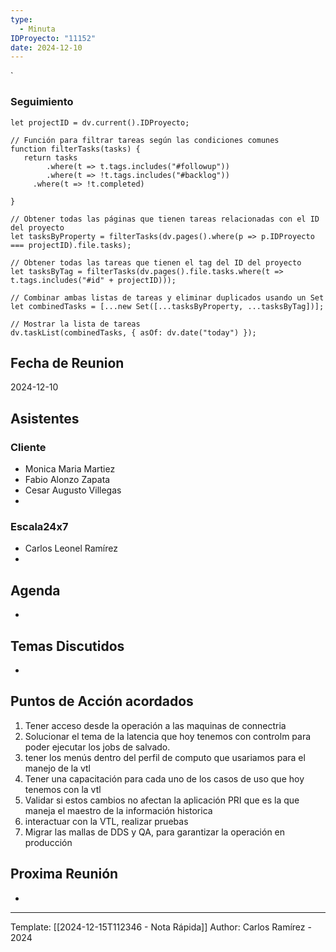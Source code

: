 ```yaml
---
type:
  - Minuta
IDProyecto: "11152"
date: 2024-12-10
---
```

`

### Seguimiento

```dataviewjs
let projectID = dv.current().IDProyecto;

// Función para filtrar tareas según las condiciones comunes
function filterTasks(tasks) {
   return tasks
        .where(t => t.tags.includes("#followup"))
        .where(t => !t.tags.includes("#backlog"))
     .where(t => !t.completed)
        
}

// Obtener todas las páginas que tienen tareas relacionadas con el ID del proyecto
let tasksByProperty = filterTasks(dv.pages().where(p => p.IDProyecto === projectID).file.tasks);

// Obtener todas las tareas que tienen el tag del ID del proyecto
let tasksByTag = filterTasks(dv.pages().file.tasks.where(t => t.tags.includes("#id" + projectID)));

// Combinar ambas listas de tareas y eliminar duplicados usando un Set
let combinedTasks = [...new Set([...tasksByProperty, ...tasksByTag])];

// Mostrar la lista de tareas
dv.taskList(combinedTasks, { asOf: dv.date("today") });
 ```
## Fecha de Reunion
2024-12-10

## Asistentes

### Cliente
* Monica Maria Martiez
* Fabio Alonzo Zapata
* Cesar Augusto Villegas
* 
### Escala24x7
- Carlos Leonel Ramírez
-  

## Agenda
* 
## Temas Discutidos
*  

## Puntos de Acción acordados


1. Tener acceso desde la operación a las maquinas de connectria
2. Solucionar el tema de la latencia que hoy tenemos con controlm para poder ejecutar los jobs de salvado.
3. tener los menús dentro del perfil de computo que usariamos para el manejo de la vtl
4. Tener una capacitación para cada uno de los casos de uso que hoy tenemos con la vtl
5. Validar si estos cambios no afectan la aplicación PRI que es la que maneja el maestro de la información historica
6. interactuar con la VTL, realizar pruebas
7. Migrar las mallas de DDS y QA, para garantizar la operación en producción



## Proxima Reunión
*   

---
Template: [[2024-12-15T112346 - Nota Rápida]]
Author: Carlos Ramírez - 2024
